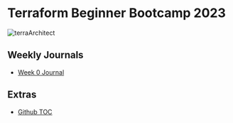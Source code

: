# Terraform Beginner Bootcamp 2023

![terraArchitect](https://github.com/skuller7/terraform-beginner-bootcamp-2023/assets/98834902/313095e6-2e5b-4acd-900c-354e18a7fd27)


## Weekly Journals 
- [Week 0 Journal](journal/week0.md)

## Extras
- [Github TOC](https://ecotrust-canada.github.io/markdown-toc/)









